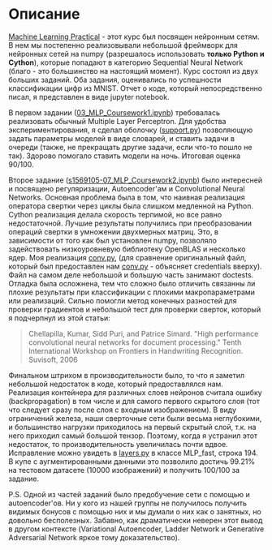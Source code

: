 # Описание 
[Machine Learning Practical](http://www.inf.ed.ac.uk/teaching/courses/mlp/) - этот курс был посвящен нейронным сетям. В нем мы постепенно реализовывали небольшой фреймворк для нейронных сетей на numpy (разрешалось использовать **только Python и Cython**), которые попадают в категорию Sequential Neural Network (благо - это большинство на настоящий момент). Курс состоял из двух больших заданий. Оба задания, оценивались по успешности классификации цифр из MNIST. Отчет о коде, который непосредственно писал, я представлен в виде jupyter notebook. 

В первом задании ([03_MLP_Coursework1.ipynb](https://github.com/rb-kuddai/MLP_RU/blob/master/03_MLP_Coursework1.ipynb)) требовалась реализовать обычный Multiple Layer Perceptron. Для удобства экспериментирования, я сделал оболочку ([support.py](https://github.com/rb-kuddai/MLP_RU/blob/master/mlpractical/support.py)) позволяющую задать параметры моделей в виде словарей, и ставить задачи в очереди (также, не прекращать другие задачи, если что-то пошло не так). Здорово помогало ставить модели на ночь. Итоговая оценка 90/100. 

Второе задание ([s1569105-07_MLP_Coursework2.ipynb](https://github.com/rb-kuddai/MLP_RU/blob/master/s1569105-07_MLP_Coursework2.ipynb)) было интересней и посвящено регуляризации, Autoencoder'ам и Convolutional Neural Networks. Основная проблема была в том, что наивная реализация оператора свертки через циклы была слишком медленной на Python. Cython реализация делала скорость терпимой, но все равно недостаточной. Лучшие результаты получились при преобразовании операций свертки в умножении двухмерных матриц. Это, в зависимости от того как был установлен numpy, позволяло задействовать низкоуровневую библиотеку OpenBLAS и несколько ядер. Моя реализация [conv.py](https://github.com/rb-kuddai/MLP_RU/blob/master/mlpractical/mlp/conv.py),  (для сравнение оригинальный файл, который был предоставлен нам [conv.py](https://github.com/CSTR-Edinburgh/mlpractical/blob/mlp2015-6/master/mlp/conv.py) - объясняет credentials вверху).  Файл на самом деле небольшой и большую часть занимают doctests. Отладка была осложнена, тем что сложно было отличить связанны ли плохие результаты при классификации с плохими макропараметрами или реализаций. Сильно помогли метод конечных разностей для проверки градиентов и небольшой тест для проверки сверток, который я подчерпнул из этой статьи: 
> Chellapilla, Kumar, Sidd Puri, and Patrice Simard.  "High performance convolutional neural networks for document processing."  Tenth International Workshop on Frontiers in Handwriting Recognition. Suvisoft, 2006 

Финальном штрихом в производительности было, то что я заметил небольшой недостаток в коде, который предоставлялся нам. Реализация контейнера для различных слоев нейронов считала ошибку (backpropagation) в том числе и для самого первого скрытого слоя (тот что следует сразу после слоя с входным изображением). В виду ограничений железа, наши сверточные сети были весьма неглубокими, и большинство нагрузки приходилось на первый скрытый слой, т.к. на него приходил самый большой тензор. Поэтому, когда я устранил этот недостаток, то производительность увеличилась почти вдвое. Исправление можно увидеть в [layers.py](https://github.com/rb-kuddai/MLP_RU/blob/master/mlpractical/mlp/layers.py) в классе MLP_fast, строка 194. В купе с аугментированными данными это позволило достичь 99.21% на тестовом датасете (10000 изображений) и получить 100/100 за задание. 

P.S. Одной из частей заданий было предобучение сети с помощью и autoencoder'ов. Ни у кого из нашей группы не получилось получить видимых бонусов с помощью них и мы думали о них как о занятных, но довольно бесполезных. Забавно, как драматически неверен этот вывод в другом контексте (Variational Autoencoder, Ladder Network и Generative Adversarial Network яркое тому доказательство).


